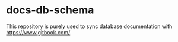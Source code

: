 # docs-db-schema

This repository is purely used to sync database documentation with https://www.gitbook.com/
